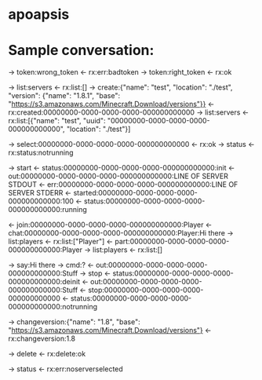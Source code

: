 apoapsis
========

# Sample conversation:
-> token:wrong_token
<- rx:err:badtoken
-> token:right_token
<- rx:ok

-> list:servers
<- rx:list:[]
-> create:{"name": "test", "location": "./test", "version": {"name": "1.8.1", "base": "https://s3.amazonaws.com/Minecraft.Download/versions"}}
<- rx:created:00000000-0000-0000-0000-000000000000
-> list:servers
<- rx:list:[{"name": "test", "uuid": "00000000-0000-0000-0000-000000000000", "location": "./test"}]

-> select:00000000-0000-0000-0000-000000000000
<- rx:ok
-> status
<- rx:status:notrunning

-> start
<- status:00000000-0000-0000-0000-000000000000:init
<- out:00000000-0000-0000-0000-000000000000:LINE OF SERVER STDOUT
<- err:00000000-0000-0000-0000-000000000000:LINE OF SERVER STDERR
<- started:00000000-0000-0000-0000-000000000000:100
<- status:00000000-0000-0000-0000-000000000000:running

<- join:00000000-0000-0000-0000-000000000000:Player
<- chat:00000000-0000-0000-0000-000000000000:Player:Hi there
-> list:players
<- rx:list:["Player"]
<- part:00000000-0000-0000-0000-000000000000:Player
-> list:players
<- rx:list:[]

-> say:Hi there
-> cmd:?
<- out:00000000-0000-0000-0000-000000000000:Stuff
-> stop
<- status:00000000-0000-0000-0000-000000000000:deinit
<- out:00000000-0000-0000-0000-000000000000:Stuff
<- stop:00000000-0000-0000-0000-000000000000
<- status:00000000-0000-0000-0000-000000000000:notrunning

-> changeversion:{"name": "1.8", "base": "https://s3.amazonaws.com/Minecraft.Download/versions"}
<- rx:changeversion:1.8

-> delete
<- rx:delete:ok

-> status
<- rx:err:noserverselected